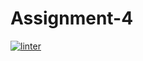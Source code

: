 # Assignment-4
[![linter](https://github.com/Samantha-Nguyen/Assignment-4/workflows/linter/badge.svg)](https://github.com/marketplace/actions/super-linter)
